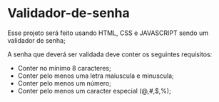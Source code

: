# Validador-de-senha
Esse projeto será feito usando HTML, CSS e JAVASCRIPT sendo um validador de senha;

A senha que deverá ser validada deve conter os seguintes requisitos:

* Conter no mínimo 8 caracteres;
* Conter pelo menos uma letra maiuscula e minuscula;
* Conter pelo menos um número;
* Conter pelo menos um caracter especial (@,#,$,%);
